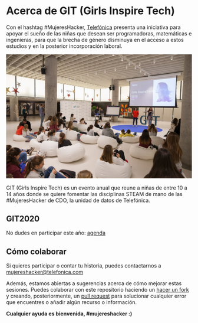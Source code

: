 # Acerca de GIT (Girls Inspire Tech)

Con el hashtag #MujeresHacker, [Telefónica](https://www.telefonica.com/es/home) presenta una iniciativa para apoyar el sueño de las niñas que desean ser programadoras, matemáticas e ingenieras, para que la brecha de género disminuya en el acceso a estos estudios y en la posterior incorporación laboral.

![GIT](agenda/assets/images/git2018.jpg)

GIT (Girls Inspire Tech) es un evento anual que reune a niñas de entre 10 a 14 años donde se quiere fomentar las disciplinas STEAM de mano de las #MujeresHacker de CDO, la unidad de datos de Telefónica.

## GIT2020

No dudes en participar este año: [agenda](index.md)

## Cómo colaborar

Si quieres participar o contar tu historia, puedes contactarnos a [mujereshacker@telefonica.com](mailto:mujereshacker@telefonica.com)

Además, estamos abiertas a sugerencias acerca de cómo mejorar estas sesiones. Puedes colaborar con este repositorio haciendo un [hacer un fork](https://help.github.com/articles/fork-a-repo/) y creando, posteriormente, un [pull request](https://help.github.com/articles/using-pull-requests/) para solucionar cualquier error que encuentres o añadir algún recurso o información.

**Cualquier ayuda es bienvenida, #mujereshacker :)**
